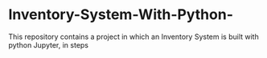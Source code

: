 # Inventory-System-With-Python-
This repository contains a project in which an Inventory System is built with python Jupyter, in steps 

